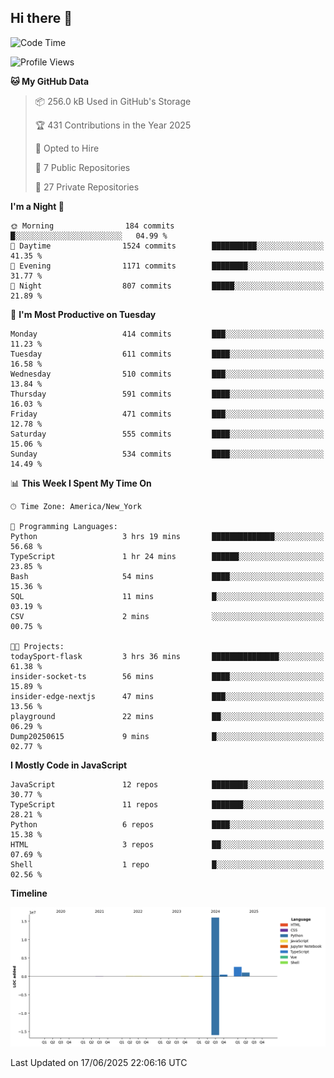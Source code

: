 ## Hi there 👋

<!--START_SECTION:waka-->
![Code Time](http://img.shields.io/badge/Code%20Time-341%20hrs%2051%20mins-blue)

![Profile Views](http://img.shields.io/badge/Profile%20Views-0-blue)

**🐱 My GitHub Data** 

> 📦 256.0 kB Used in GitHub's Storage 
 > 
> 🏆 431 Contributions in the Year 2025
 > 
> 💼 Opted to Hire
 > 
> 📜 7 Public Repositories 
 > 
> 🔑 27 Private Repositories 
 > 
**I'm a Night 🦉** 

```text
🌞 Morning                184 commits         █░░░░░░░░░░░░░░░░░░░░░░░░   04.99 % 
🌆 Daytime                1524 commits        ██████████░░░░░░░░░░░░░░░   41.35 % 
🌃 Evening                1171 commits        ████████░░░░░░░░░░░░░░░░░   31.77 % 
🌙 Night                  807 commits         █████░░░░░░░░░░░░░░░░░░░░   21.89 % 
```
📅 **I'm Most Productive on Tuesday** 

```text
Monday                   414 commits         ███░░░░░░░░░░░░░░░░░░░░░░   11.23 % 
Tuesday                  611 commits         ████░░░░░░░░░░░░░░░░░░░░░   16.58 % 
Wednesday                510 commits         ███░░░░░░░░░░░░░░░░░░░░░░   13.84 % 
Thursday                 591 commits         ████░░░░░░░░░░░░░░░░░░░░░   16.03 % 
Friday                   471 commits         ███░░░░░░░░░░░░░░░░░░░░░░   12.78 % 
Saturday                 555 commits         ████░░░░░░░░░░░░░░░░░░░░░   15.06 % 
Sunday                   534 commits         ████░░░░░░░░░░░░░░░░░░░░░   14.49 % 
```


📊 **This Week I Spent My Time On** 

```text
🕑︎ Time Zone: America/New_York

💬 Programming Languages: 
Python                   3 hrs 19 mins       ██████████████░░░░░░░░░░░   56.68 % 
TypeScript               1 hr 24 mins        ██████░░░░░░░░░░░░░░░░░░░   23.85 % 
Bash                     54 mins             ████░░░░░░░░░░░░░░░░░░░░░   15.36 % 
SQL                      11 mins             █░░░░░░░░░░░░░░░░░░░░░░░░   03.19 % 
CSV                      2 mins              ░░░░░░░░░░░░░░░░░░░░░░░░░   00.75 % 

🐱‍💻 Projects: 
todaySport-flask         3 hrs 36 mins       ███████████████░░░░░░░░░░   61.38 % 
insider-socket-ts        56 mins             ████░░░░░░░░░░░░░░░░░░░░░   15.89 % 
insider-edge-nextjs      47 mins             ███░░░░░░░░░░░░░░░░░░░░░░   13.56 % 
playground               22 mins             ██░░░░░░░░░░░░░░░░░░░░░░░   06.29 % 
Dump20250615             9 mins              █░░░░░░░░░░░░░░░░░░░░░░░░   02.77 % 
```

**I Mostly Code in JavaScript** 

```text
JavaScript               12 repos            ████████░░░░░░░░░░░░░░░░░   30.77 % 
TypeScript               11 repos            ███████░░░░░░░░░░░░░░░░░░   28.21 % 
Python                   6 repos             ████░░░░░░░░░░░░░░░░░░░░░   15.38 % 
HTML                     3 repos             ██░░░░░░░░░░░░░░░░░░░░░░░   07.69 % 
Shell                    1 repo              █░░░░░░░░░░░░░░░░░░░░░░░░   02.56 % 
```



**Timeline**

![Lines of Code chart](https://raw.githubusercontent.com/dikshithvishnu/dikshithvishnu/main/assets/bar_graph.png)


 Last Updated on 17/06/2025 22:06:16 UTC
<!--END_SECTION:waka-->
